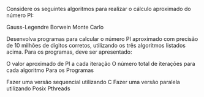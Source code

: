 Considere os seguintes algoritmos para realizar o cálculo aproximado do número PI:

Gauss-Legendre
Borwein
Monte Carlo

Desenvolva programas para calcular o número PI aproximado com precisão de 10 milhões de dígitos corretos, utilizando os três algoritmos listados acima. Para os programas, deve ser apresentado:

O valor aproximado de PI a cada iteração
O número total de iterações para cada algoritmo
Para os Programas

Fazer uma versão sequencial utilizando C
Fazer uma versão paralela utilizando Posix Pthreads
